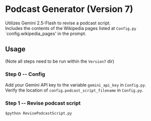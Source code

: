 # Podcast Generator (Version 7)
Utilizes Gemini 2.5-Flash to revise a podcast script.  
Includes the contents of the Wikipedia pages listed at `Config.py` `config.wikipedia_pages' in the prompt.   
## Usage
(Note all steps need to be run within the `Version7` dir)
### Step 0 -- Config
Add your Gemini API key to the variable `gemini_api_key` in `Config.py`.  
Verify the location of `config.podcast_script_filename` in `Config.py`.  
### Step 1 -- Revise podcast script
`$python RevisePodcastScript.py`